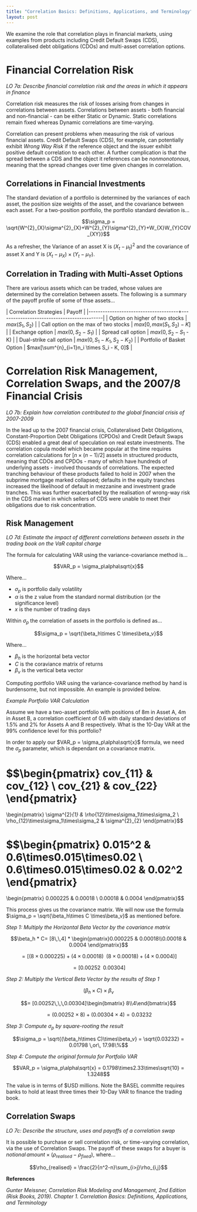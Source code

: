 ```yaml
---
title: "Correlation Basics: Definitions, Applications, and Terminology"
layout: post
---
```

We examine the role that correlation plays in financial markets, using examples from products including Credit Default Swaps (CDS), collateralised debt obligations (CDOs) and multi-asset correlation options. 

# Financial Correlation Risk
*LO 7a: Describe financial correlation risk and the areas in which it appears in finance*

Correlation risk measures the risk of losses arising from changes in correlations between assets. Correlations between assets - both financial and non-financial - can be either Static or Dynamic. Static correlations remain fixed whereas Dynamic correlations are time-varying. 

Correlation can present problems when measuring the risk of various financial assets. Credit Default Swaps (CDS), for example, can potentially exhibit *Wrong Way Risk* if the reference object and the issuer exhibit positive default correlation to each other. A further complication is that the spread between a CDS and the object it references can be *nonmonotonous*, meaning that the spread changes over time given changes in correlation. 

## Correlations in Financial Investments
The standard deviation of a portfolio is determined by the variances of each asset, the position size weights of the asset, and the covariance between each asset. For a two-position portfolio, the portfolio standard deviation is...

$$\sigma_p = \sqrt{W^{2}_{X}\sigma^{2}_{X}+W^{2}_{Y}\sigma^{2}_{Y}+W_{X}W_{Y}COV_{XY}}$$

As a refresher, the Variance of an asset X is $(X_t - \mu_t)^2$ and the covariance of asset X and Y is $(X_t - \mu_X) \times (Y_t - \mu_Y)$.

## Correlation in Trading with Multi-Asset Options
There are various assets which can be traded, whose values are determined by the correlation between assets. The following is a summary of the payoff profile of some of thse assets...

| Correlation Strategies               | Payoff                                     |
|--------------------------------------+--------------------------------------------|
| Option on higher of two stocks       | $max(S_1,S_2)$                             |
| Call option on the max of two stocks | $max[0, max(S_1, S_2)-K]$                  |
| Exchange option                      | $max(0, S_2 - S_1)$                        |
| Spread call option                   | $max(0, S_2 - S_1$ - K)                    |
| Dual-strike call option              | $max(0, S_1 - K_1, S_2 - K_2)$             |
| Portfolio of Basket Option           | $max[\sum^{n}_{i=1}n_i \times S_i - K, 0]$ |

# Correlation Risk Management, Correlation Swaps, and the 2007/8 Financial Crisis
*LO 7b: Explain how correlation contributed to the global financial crisis of 2007-2009*

In the lead up to the 2007 financial crisis, Collateralised Debt Obligations, Constant-Proportion Debt Obligations (CPDOs) and Credit Default Swaps (CDS) enabled a great deal of speculation on real estate investments. The correlation copula model which became popular at the time requires correlation calculations for $[n \times (n-1)/2]$ assets in structured products, meaning that CDOs and CPDOs - many of which have hundreds of underlying assets - involved thousands of correlations. The expected tranching behaviour of these products failed to hold in 2007 when the subprime mortgage marked collapsed; defaults in the equity tranches increased the likelihood of default in mezzanine and investment grade tranches. This was further exacerbated by the realisation of wrong-way risk in the CDS market in which sellers of CDS were unable to meet their obligations due to risk concentration.   

## Risk Management
*LO 7d: Estimate the impact of different correlations between assets in the trading book on the VaR capital charge*

The formula for calculating VAR using the variance-covariance method is...

$$VAR_p = \sigma_p\alpha\sqrt{x}$$

Where...
* $\sigma_p$ is portfolio daily volatility
* $\alpha$ is the z value from the standard normal distribution (or the significance level)
* $x$ is the number of trading days

Within $\sigma_p$ the correlation of assets in the portfolio is defined as...

$$\sigma_p = \sqrt{\beta_h\times C \times\beta_v}$$

Where...
* $\beta_h$ is the horizontal beta vector
* $C$ is the coraviance matrix of returns
* $\beta_v$ is the vertical beta vector

Computing portfolio VAR using the variance-covariance method by hand is burdensome, but not impossible. An example is provided below. 

*Example Portfolio VAR Calculation*

Assume we have a two-asset portfolio with positions of 8m in Asset A, 4m in Asset B, a correlation coefficient of 0.6 with daily standard deviations of 1.5% and 2% for Assets A and B respectively. What is the 10-Day VAR at the 99% confidence level for this portfolio?

In order to apply our $VAR_p = \sigma_p\alpha\sqrt{x}$ formula, we need the $\sigma_p$ parameter, which is dependant on a covariance matrix.

$$\begin{pmatrix}
cov_{11} & cov_{12} \\ 
cov_{21} & cov_{22}
\end{pmatrix}
= 
\begin{pmatrix}
\sigma^{2}_{1} & \rho_{12}\times\sigma_1\times\sigma_2 \\ 
\rho_{12}\times\sigma_1\times\sigma_2 & \sigma^{2}_{2}
\end{pmatrix}$$

$$\begin{pmatrix}
0.015^2 & 0.6\times0.015\times0.02 \\ 
0.6\times0.015\times0.02 & 0.02^2
\end{pmatrix}
= 
\begin{pmatrix}
0.000225 & 0.00018 \\ 
0.00018 & 0.0004
\end{pmatrix}$$

This process gives us the covariance matrix. We will now use the formula $\sigma_p = \sqrt{\beta_h\times C \times\beta_v}$ as mentioned before. 

*Step 1: Multiply the Horizontal Beta Vector by the covariance matrix*

$$\beta_h * C= [8\,\,4] * \begin{pmatrix}0.000225 & 0.00018\\0.00018 & 0.0004 \end{pmatrix}$$

$$= [(8\times0.000225)+(4\times0.00018)\,\,\,(8\times0.00018)+(4\times0.0004)]$$

$$=[0.00252\,\,\,0.00304]$$

*Step 2: Multiply the Vertical Beta Vector by the results of Step 1*

$$(\beta_h\times C)\times\beta_v$$

$$= [0.00252\,\,\,0.00304]\begin{bmatrix} 8\\4\end{bmatrix}$$

$$= (0.00252\times8)+(0.00304\times4) = 0.03232$$

*Step 3: Compute $\sigma_p$ by square-rooting the result*

$$\sigma_p = \sqrt{(\beta_h\times C)\times\beta_v} = \sqrt{0.03232} = 0.01798 \,or\, 17.98\%$$

*Step 4: Compute the original formula for Portfolio VAR*

$$VAR_p = \sigma_p\alpha\sqrt{x} = 0.1798\times2.33\times\sqrt{10} = 1.3248$$

The value is in terms of $USD millions. Note the BASEL committe requires banks to hold at least three times their 10-Day VAR to finance the trading book. 

## Correlation Swaps
*LO 7c: Describe the structure, uses and payoffs of a correlation swap*

It is possible to purchase or sell correlation risk, or time-varying correlation, via the use of Correlation Swaps. The payoff of these swaps for a buyer is $notional\,amount \times (\rho_{realised}-\rho_{fixed})$, where...

$$\rho_{realised} = \frac{2}{n^2-n}\sum_{i>j}\rho_{i,j}$$

__References__

*Gunter Meissner, Correlation Risk Modeling and Management, 2nd Edition (Risk Books, 2019). Chapter 1. Correlation Basics: Definitions, Applications, and Terminology*
